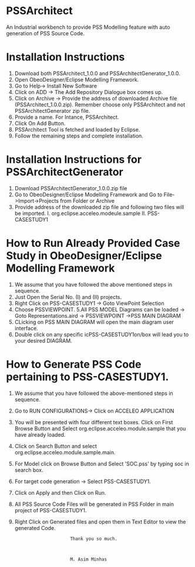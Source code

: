# PSSArchitect
An Industrial workbench to provide PSS Modelling feature with auto generation of PSS Source Code.
# Installation Instructions
1. Download both PSSArchitect_1.0.0 and PSSArchitectGenerator_1.0.0.
2. Open ObeoDesigner/Eclipse Modelling Framework.
3. Go to Help-> Install New Software
4. Click on ADD -> The Add Repository Dialogue box comes up.
5. Click on Archive -> Provide the address of downloaded Archive file (PSSArchitect_1.0.0.zip). Remember choose only PSSArchitect and not PSSArchitectGenerator zip file.
6. Provide a name. For Intance, PSSArchitect.
7. Click On Add Button.
8. PSSArchitect Tool is fetched and loaded by Eclipse. 
9. Follow the remaining steps and complete installation.
# Installation Instructions for PSSArchitectGenerator
1. Download PSSArchitectGenerator_1.0.0.zip file
2. Go to ObeoDesigner/Eclipse Modelling Framework and Go to File->Import->Projects from Folder or Archive
3. Provide address of the downloaded zip file and following two files will be imported.
  I. org.eclipse.acceleo.modeule.sample
  II. PSS-CASESTUDY1
# How to Run Already Provided Case Study in ObeoDesigner/Eclipse Modelling Framework
1. We assume that you have followed the above mentioned steps in sequence.
2. Just Open the Serial No. (I) and (II) projects.
3. Right Click on PSS-CASESTUDY1 -> Goto ViewPoint Selection
4. Choose PSSVIEWPOINT.
5.All PSS MODEL Diagrams can be loaded -> Goto Representations.aird -> PSSVIEWPOINT ->PSS MAIN DIAGRAM
6. CLicking on PSS MAIN DIAGRAM will open the main diagram user interface.
7. Double click on any specific icPSS-CASESTUDY1on/box will lead you to your desired DIAGRAM.
# How to Generate PSS Code pertaining to PSS-CASESTUDY1.
1. We assume that you have followed the above-mentioned steps in sequence.
2. Go to RUN CONFIGURATIONS-> Click on ACCELEO APPLICATION
3. You will be presented with four different text boxes. Click on First Browse Button and Select org.eclipse.acceleo.module.sample that you have already loaded.
4. Click on Search Button and select org.eclipse.acceleo.module.sample.main.
5. For Model click on Browse Button and Select 'SOC.pss' by typing soc in search box.
6. For target code generation -> Select PSS-CASESTUDY1.
7. Click on Apply and then Click on Run.
8. All PSS Source Code Files will be generated in PSS Folder in main project of PSS-CASESTUDY1.
9. Right Click on Generated files and open them in Text Editor to view the generated Code.
 
                            Thank you so much.
 
  
 
                            M. Asim Minhas
